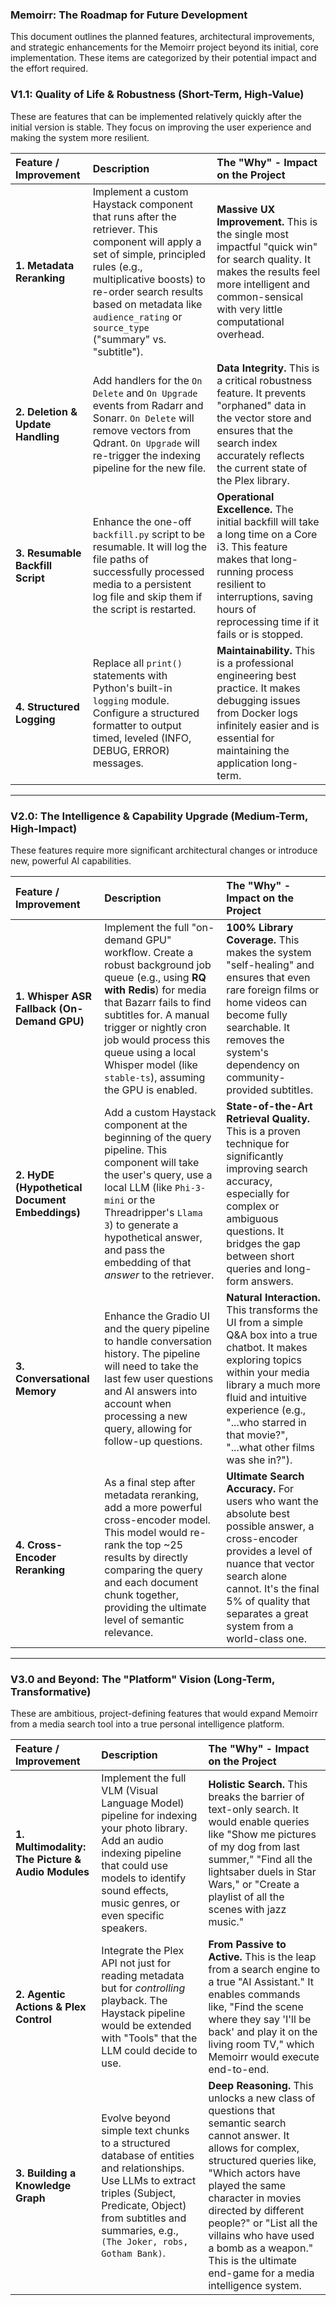 ### **Memoirr: The Roadmap for Future Development**

This document outlines the planned features, architectural improvements, and strategic enhancements for the Memoirr project beyond its initial, core implementation. These items are categorized by their potential impact and the effort required.

### **V1.1: Quality of Life & Robustness (Short-Term, High-Value)**

These are features that can be implemented relatively quickly after the initial version is stable. They focus on improving the user experience and making the system more resilient.

| Feature / Improvement | Description | The "Why" - Impact on the Project |
| :--- | :--- | :--- |
| **1. Metadata Reranking** | Implement a custom Haystack component that runs after the retriever. This component will apply a set of simple, principled rules (e.g., multiplicative boosts) to re-order search results based on metadata like `audience_rating` or `source_type` ("summary" vs. "subtitle"). | **Massive UX Improvement.** This is the single most impactful "quick win" for search quality. It makes the results feel more intelligent and common-sensical with very little computational overhead. |
| **2. Deletion & Update Handling** | Add handlers for the `On Delete` and `On Upgrade` events from Radarr and Sonarr. `On Delete` will remove vectors from Qdrant. `On Upgrade` will re-trigger the indexing pipeline for the new file. | **Data Integrity.** This is a critical robustness feature. It prevents "orphaned" data in the vector store and ensures that the search index accurately reflects the current state of the Plex library. |
| **3. Resumable Backfill Script** | Enhance the one-off `backfill.py` script to be resumable. It will log the file paths of successfully processed media to a persistent log file and skip them if the script is restarted. | **Operational Excellence.** The initial backfill will take a long time on a Core i3. This feature makes that long-running process resilient to interruptions, saving hours of reprocessing time if it fails or is stopped. |
| **4. Structured Logging** | Replace all `print()` statements with Python's built-in `logging` module. Configure a structured formatter to output timed, leveled (INFO, DEBUG, ERROR) messages. | **Maintainability.** This is a professional engineering best practice. It makes debugging issues from Docker logs infinitely easier and is essential for maintaining the application long-term. |

---

### **V2.0: The Intelligence & Capability Upgrade (Medium-Term, High-Impact)**

These features require more significant architectural changes or introduce new, powerful AI capabilities.

| Feature / Improvement | Description | The "Why" - Impact on the Project |
| :--- | :--- | :--- |
| **1. Whisper ASR Fallback (On-Demand GPU)**| Implement the full "on-demand GPU" workflow. Create a robust background job queue (e.g., using **RQ with Redis**) for media that Bazarr fails to find subtitles for. A manual trigger or nightly cron job would process this queue using a local Whisper model (like `stable-ts`), assuming the GPU is enabled. | **100% Library Coverage.** This makes the system "self-healing" and ensures that even rare foreign films or home videos can become fully searchable. It removes the system's dependency on community-provided subtitles. |
| **2. HyDE (Hypothetical Document Embeddings)** | Add a custom Haystack component at the beginning of the query pipeline. This component will take the user's query, use a local LLM (like `Phi-3-mini` or the Threadripper's `Llama 3`) to generate a hypothetical answer, and pass the embedding of that *answer* to the retriever. | **State-of-the-Art Retrieval Quality.** This is a proven technique for significantly improving search accuracy, especially for complex or ambiguous questions. It bridges the gap between short queries and long-form answers. |
| **3. Conversational Memory** | Enhance the Gradio UI and the query pipeline to handle conversation history. The pipeline will need to take the last few user questions and AI answers into account when processing a new query, allowing for follow-up questions. | **Natural Interaction.** This transforms the UI from a simple Q&A box into a true chatbot. It makes exploring topics within your media library a much more fluid and intuitive experience (e.g., "...who starred in that movie?", "...what other films was she in?"). |
| **4. Cross-Encoder Reranking** | As a final step after metadata reranking, add a more powerful cross-encoder model. This model would re-rank the top ~25 results by directly comparing the query and each document chunk together, providing the ultimate level of semantic relevance. | **Ultimate Search Accuracy.** For users who want the absolute best possible answer, a cross-encoder provides a level of nuance that vector search alone cannot. It's the final 5% of quality that separates a great system from a world-class one. |

---

### **V3.0 and Beyond: The "Platform" Vision (Long-Term, Transformative)**

These are ambitious, project-defining features that would expand Memoirr from a media search tool into a true personal intelligence platform.

| Feature / Improvement | Description | The "Why" - Impact on the Project |
| :--- | :--- | :--- |
| **1. Multimodality: The Picture & Audio Modules** | Implement the full VLM (Visual Language Model) pipeline for indexing your photo library. Add an audio indexing pipeline that could use models to identify sound effects, music genres, or even specific speakers. | **Holistic Search.** This breaks the barrier of text-only search. It would enable queries like "Show me pictures of my dog from last summer," "Find all the lightsaber duels in Star Wars," or "Create a playlist of all the scenes with jazz music." |
| **2. Agentic Actions & Plex Control** | Integrate the Plex API not just for reading metadata but for *controlling* playback. The Haystack pipeline would be extended with "Tools" that the LLM could decide to use. | **From Passive to Active.** This is the leap from a search engine to a true "AI Assistant." It enables commands like, "Find the scene where they say 'I'll be back' and play it on the living room TV," which Memoirr would execute end-to-end. |
| **3. Building a Knowledge Graph** | Evolve beyond simple text chunks to a structured database of entities and relationships. Use LLMs to extract triples (Subject, Predicate, Object) from subtitles and summaries, e.g., `(The Joker, robs, Gotham Bank)`. | **Deep Reasoning.** This unlocks a new class of questions that semantic search cannot answer. It allows for complex, structured queries like, "Which actors have played the same character in movies directed by different people?" or "List all the villains who have used a bomb as a weapon." This is the ultimate end-game for a media intelligence system. |